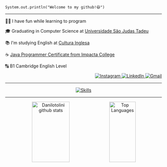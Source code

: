 <div align="left">
  <code>System.out.println("Welcome to my github!😆")</code>
</div>

<hr>

<p>👨‍💻 I have fun while learning to program </p>
<p>🎓 Graduating in Computer Science at <a href="https://www.usjt.br">Universidade São Judas Tadeu</a></p>
<p>📚 I'm studying English at <a href="https://www.culturainglesa.com.br">Cultura Inglesa</a></p>
<p>☕ <a href="https://www.impacta.com.br/certificado/K01NQ3dCSW50a3JBLzFSQm9OTzNEdz09">Java Programmer Certificate from Impacta College</a></p>
<p>🔠 B1 Cambridge English Level</p> 

<p align="right">
  <a href="https://instagram.com/tolini._" target="_blank">
    <img src="https://img.shields.io/badge/Instagram-%23E4405F.svg?logo=Instagram&logoColor=white" alt="Instagram">
  </a>
  <a href="https://www.linkedin.com/in/danilo-dos-santos-tolini-martins/" target="_blank">
    <img src="https://img.shields.io/badge/LinkedIn-%230077B5.svg?logo=linkedin&logoColor=white" alt="LinkedIn">
  </a>
  <a href="mailto:danilo.stolini@gmail.com">
    <img src="https://img.shields.io/badge/Gmail-%23000000.svg?logo=gmail&logoColor=white" alt="Gmail">
  </a>
</p> 

<hr>

<p align="center">
  <a href="#"><img src="https://skillicons.dev/icons?i=java,spring,aws,js,ts,html,css,python,mysql,docker,postgresql,react,git" alt="Skills"></a>
</p> 

<hr>

<div align="center">
  <img width="49%" height="195px" src="https://github-readme-stats.vercel.app/api?username=Danilotolini&show_icons=true&count_private=true&hide_border=true&title_color=ffffff&icon_color=ffffff&text_color=ffffff&bg_color=0d1117" alt="Danilotolini github stats" /> 
  <img width="41%" height="195px" src="https://github-readme-stats.vercel.app/api/top-langs/?username=Danilotolini&layout=compact&hide_border=true&title_color=ffffff&text_color=ffffff&bg_color=0d1117" alt="Top Languages" />
</div>

